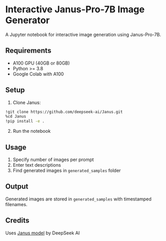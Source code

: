 # Interactive Janus-Pro-7B Image Generator

A Jupyter notebook for interactive image generation using Janus-Pro-7B.

## Requirements
- A100 GPU (40GB or 80GB)
- Python >= 3.8
- Google Colab with A100

## Setup
1. Clone Janus:
```bash
!git clone https://github.com/deepseek-ai/Janus.git
%cd Janus
!pip install -e .
```

2. Run the notebook

## Usage
1. Specify number of images per prompt
2. Enter text descriptions
3. Find generated images in `generated_samples` folder

## Output
Generated images are stored in `generated_samples` with timestamped filenames.

## Credits
Uses [Janus model](https://github.com/deepseek-ai/Janus) by DeepSeek AI